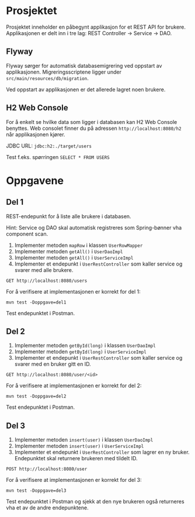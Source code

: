 # Prosjektet
Prosjektet inneholder en påbegynt applikasjon for et REST API for brukere.
Applikasjonen er delt inn i tre lag: REST Controller -> Service -> DAO.


## Flyway
Flyway sørger for automatisk databasemigrering ved oppstart av applikasjonen. 
Migreringsscriptene ligger under `src/main/resources/db/migration`.

Ved oppstart av applikasjonen er det allerede lagret noen brukere.

## H2 Web Console
For å enkelt se hvilke data som ligger i databasen kan H2 Web Console benyttes.
Web consolet finner du på adressen `http://localhost:8080/h2` når applikasjonen kjører.

JDBC URL: `jdbc:h2:./target/users`

Test f.eks. spørringen `SELECT * FROM USERS`

# Oppgavene

## Del 1
REST-endepunkt for å liste alle brukere i databasen.

Hint: Service og DAO skal automatisk registreres som Spring-bønner vha component scan.

1. Implementer metoden `mapRow` i klassen `UserRowMapper`
2. Implementer metoden `getAll()` i `UserDaoImpl`
3. Implementer metoden `getAll()` i `UserServiceImpl`
4. Implementer et endepunkt i `UserRestController` som kaller service og svarer med alle brukere.

```
GET http://localhost:8080/users
```

For å verifisere at implementasjonen er korrekt for del 1:
```
mvn test -Doppgave=del1
```

Test endepunktet i Postman.

## Del 2
1. Implementer metoden `getById(long)` i klassen `UserDaoImpl`
2. Implementer metoden `getById(long)` i `UserServiceImpl`
3. Implementer et endepunkt i `UserRestController` som kaller service og svarer med en bruker gitt en ID.

```
GET http://localhost:8080/user/<id>
```

For å verifisere at implementasjonen er korrekt for del 2:
```
mvn test -Doppgave=del2
```

Test endepunktet i Postman.

## Del 3
1. Implementer metoden `insert(user)` i klassen `UserDaoImpl`
2. Implementer metoden `insert(user)` i `UserServiceImpl`
3. Implementer et endepunkt i `UserRestController` som lagrer en ny bruker. Endepunktet skal returnere brukeren med tildelt ID.

```
POST http://localhost:8080/user
```

For å verifisere at implementasjonen er korrekt for del 3:
```
mvn test -Doppgave=del3
```

Test endepunktet i Postman og sjekk at den nye brukeren også returneres vha et av de andre endepunktene.
